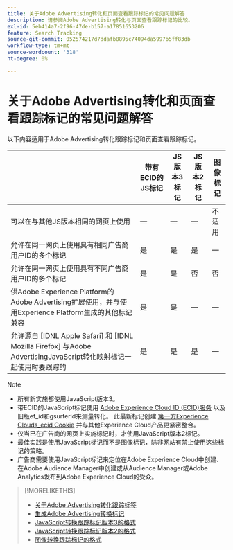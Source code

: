 ```yaml
---
title: 关于Adobe Advertising转化和页面查看跟踪标记的常见问题解答
description: 请参阅Adobe Advertising转化与页面查看跟踪标记的比较。
exl-id: 5eb414a7-2f96-47de-b157-a17851653206
feature: Search Tracking
source-git-commit: 052574217d7ddafb8895c74094da5997b5ff83db
workflow-type: tm+mt
source-wordcount: '318'
ht-degree: 0%

---
```


# 关于Adobe Advertising转化和页面查看跟踪标记的常见问题解答

以下内容适用于Adobe Advertising转化跟踪标记和页面查看跟踪标记。

| | 带有ECID的JS标记 | JS版本3标记 | JS版本2标记 | 图像标记 |
| ---- | ---- | ---- | ---- | ---- |
| 可以在与其他JS版本相同的网页上使用 | — | — | — | 不适用 |
| 允许在同一网页上使用具有相同广告商用户ID的多个标记 | 是 | 是 | 是 | — |
| 允许在同一网页上使用具有不同广告商用户ID的多个标记 | 是 | 是 | 否 | 否 |
| 供Adobe Experience Platform的Adobe Advertising扩展使用，并与使用Experience Platform生成的其他标记兼容 | 是 | 是 | — | — |
| 允许源自 [!DNL Apple Safari] 和 [!DNL Mozilla Firefox] 与Adobe AdvertisingJavaScript转化映射标记一起使用时要跟踪的 | 是 | 是 | 是 | — |

<!-- add link to page on conversion mapping tag above? -->

>[!NOTE]
>
>* 所有新实施都使用JavaScript版本3。
>* 带ECID的JavaScript标记使用 [Adobe Experience Cloud ID (ECID)服务](https://experienceleague.adobe.com/docs/id-service/using/intro/overview.html) 以及旧版ef_id和gsurferid来测量转化。 此最新标记创建 [第一方Experience Clouds_ecid Cookie](https://experienceleague.adobe.com/docs/core-services/interface/administration/ec-cookies/cookies-first-party.html) 并与其他Experience Cloud产品更紧密整合。
>* 仅当已在广告商的网页上实施标记时，才使用JavaScript版本2标记。
>* 最佳实践是使用JavaScript标记而不是图像标记，除非网站有禁止使用这些标记的策略。
>* 广告商需要使用JavaScript标记来定位在Adobe Experience Cloud中创建、在Adobe Audience Manager中创建或从Audience Manager或Adobe Analytics发布到Adobe Experience Cloud的受众。

>[!MORELIKETHIS]
>
>* [关于Adobe Advertising转化跟踪标签](/help/search-social-commerce/tracking/conversion-tracking-advertising.md)
>* [生成Adobe Advertising转换标记](/help/search-social-commerce/tools/conversion-tag-generate.md)
>* [JavaScript转换跟踪标记版本3的格式](/help/search-social-commerce/tracking/format-conversion-tag-jsv3.md)
>* [JavaScript转换跟踪标记版本2的格式](/help/search-social-commerce/tracking/format-conversion-tag-jsv2.md)
>* [图像转换跟踪标记的格式](/help/search-social-commerce/tracking/format-conversion-tag-image.md)

<!-- add if I keep the file:  
>* The Adobe Advertising JavaScript conversion mapping tag
-->
